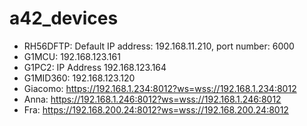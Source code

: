 # a42_devices
- RH56DFTP: Default IP address: 192.168.11.210, port number: 6000
- G1MCU: 192.168.123.161
- G1PC2: IP Address 192.168.123.164
- G1MID360: 192.168.123.120
- Giacomo: https://192.168.1.234:8012?ws=wss://192.168.1.234:8012
- Anna: https://192.168.1.246:8012?ws=wss://192.168.1.246:8012
- Fra: https://192.168.200.24:8012?ws=wss://192.168.200.24:8012
